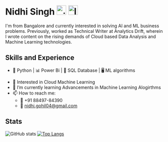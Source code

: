 # Nidhi Singh [<img src='https://cdn.jsdelivr.net/npm/simple-icons@3.0.1/icons/github.svg' alt='github' height='30'>](https://github.com/Nidhi0412)  [<img src='https://cdn.jsdelivr.net/npm/simple-icons@3.0.1/icons/linkedin.svg' alt='linkedin' height='30'>](https://www.linkedin.com/in/https://www.linkedin.com/in/nidhi-singh-59a16378)

I'm from Bangalore and currently interested in solving AI and ML business problems. Previously, worked as Technical Writer at Analytics Drift, wherein I wrote content on the rising demands of Cloud based Data Analysis and Machine Learning technologies.

## Skills and Experience
* 🐍 Python | 📊 Power Bi | 📁 SQL Database | 🖥️ ML algorithms

- 🔭 Interested in Cloud Machine Learning 
- 🌱 I’m currently learning Advancements in Machine Learning Alogirthms 
- 📫 How to reach me: 
   -  📱 +91 88497-84390
   -  📩 nidhi.gohil04@gmail.com

## Stats
![GitHub stats](https://github-readme-stats.vercel.app/api?username=amit0902&show_icons=true) [![Top Langs](https://github-readme-stats.vercel.app/api/top-langs/?username=amit0902)](https://github.com/amit0902/github-readme-stats)
